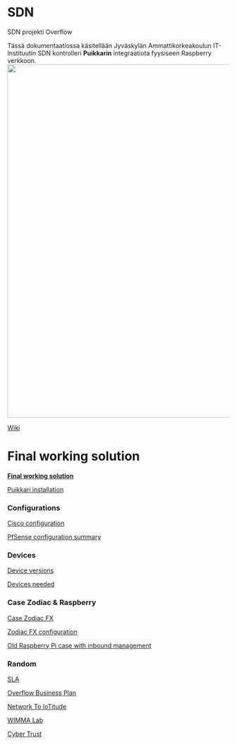 # SDN
SDN projekti Overflow

Tässä dokumentaatiossa käsitellään Jyväskylän Ammattikorkeakoulun IT-Instituutin SDN kontrolleri __Puikkarin__ integraatiota fyysiseen Raspberry verkkoon.
<img src="https://cybertrust.labranet.jamk.fi/cf2017/overflow/raw/master/pictures/overflow_A3.png" width="800" />

[Wiki](https://cybertrust.labranet.jamk.fi/cf2017/overflow/wikis/home)

# Final working solution

__[Final working solution](https://cybertrust.labranet.jamk.fi/cf2017/overflow/blob/master/FinalVersion/README.md)__

[Puikkari installation](https://cybertrust.labranet.jamk.fi/cf2017/overflow/wikis/puikkari/installation)

### Configurations

[Cisco configuration](https://cybertrust.labranet.jamk.fi/cf2017/overflow/blob/master/Cisco/README.md)

[PfSense configuration summary](https://cybertrust.labranet.jamk.fi/cf2017/overflow/blob/master/PfSense/final.md)

### Devices

[Device versions](https://cybertrust.labranet.jamk.fi/cf2017/overflow/blob/master/Random/versions.md)

[Devices needed](https://cybertrust.labranet.jamk.fi/cf2017/overflow/blob/master/Random/devices.md)

### Case Zodiac & Raspberry

[Case Zodiac FX](https://cybertrust.labranet.jamk.fi/cf2017/overflow/blob/master/ZodiacFX/README.md)

[Zodiac FX configuration](https://cybertrust.labranet.jamk.fi/cf2017/overflow/blob/master/ZodiacFX/Zodiac_conf.txt)

[Old Raspberry Pi case with inbound management](https://cybertrust.labranet.jamk.fi/cf2017/overflow/blob/master/OldCase/README.md)

### Random

[SLA](https://cybertrust.labranet.jamk.fi/cf2017/overflow/blob/master/pictures/SLA-Overflow.pdf)

[Overflow Business Plan](https://cybertrust.labranet.jamk.fi/cf2017/overflow/raw/master/pictures/business_plan.jpg)

[Network To IoTitude](https://cybertrust.labranet.jamk.fi/cf2017/overflow/blob/master/IoTitudeNetwork/README.md)

[WIMMA Lab](https://wimmalab.github.io/)

[Cyber Trust](https://cybertrust.labranet.jamk.fi/ct/public/blob/master/README.md)
